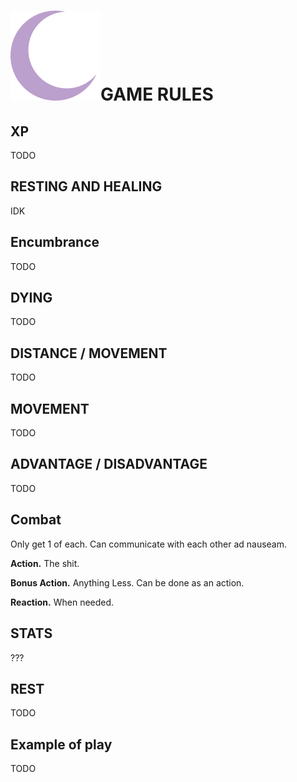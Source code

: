 

# ![Moon Logo](Moon.svg)GAME RULES

## XP

TODO

## RESTING AND HEALING

IDK

## Encumbrance

TODO

## DYING

TODO

## DISTANCE / MOVEMENT

TODO

## MOVEMENT

TODO

## ADVANTAGE / DISADVANTAGE

TODO

## Combat

Only get 1 of each. Can communicate with each other ad nauseam.

**Action.** The shit. 

**Bonus Action.** Anything Less. Can be done as an action.

**Reaction.** When needed.

## STATS

???

## REST

TODO

## Example of play

TODO